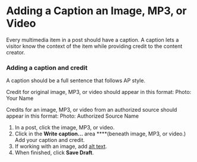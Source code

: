 # Adding a Caption an Image, MP3, or Video

Every multimedia item in a post should have a caption. A caption lets a visitor know the context of the item while providing credit to the content creator. 

### Adding a caption and credit

A caption should be a full sentence that follows AP style.

Credit for original image, MP3, or video should appear in this format: Photo: Your Name 

Credits for an image, MP3, or video from an authorized source should appear in this format: Photo: Authorized Source Name

1. In a post, click the image, MP3, or video.
2. Click in the **Write caption...** area ****\(beneath image, MP3, or video.\) Add your caption and credit.
3. If working with an image, add [alt text](adding-alt-text-to-an-image.md). 
4. When finished, click **Save Draft**.

### 



